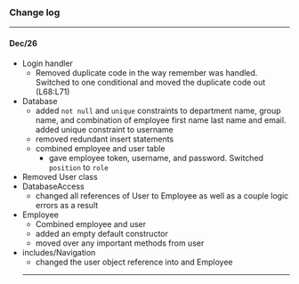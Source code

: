 ### Change log 
___
#### Dec/26
- Login handler
  - Removed duplicate code in the way remember was handled. Switched to one conditional and moved the duplicate code out (L68:L71)
- Database
  - added `not null` and `unique` constraints to department name, group name, and combination of employee first name last name and email. added unique constraint to username
  - removed redundant insert statements
  - combined employee and user table
    - gave employee token, username, and password. Switched `position` to `role`
- Removed User class
- DatabaseAccess
  - changed all references of User to Employee as well as a couple logic errors as a result
- Employee
  - Combined employee and user
  - added an empty default constructor
  - moved over any important methods from user
- includes/Navigation
  - changed the user object reference into and Employee
  ___

    
 
